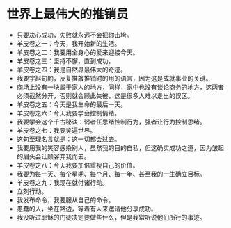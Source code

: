 # 世界上最伟大的推销员

- 只要决心成功，失败就永远不会把你击垮。
- 羊皮卷之一：今天，我开始新的生活。
- 羊皮卷之二：我要用全身心的爱来迎接今天。
- 羊皮卷之三：坚持不懈，直到成功。
- 羊皮卷之四：我是自然界最伟大的奇迹。
- 我要字斟句酌，反复推敲推销时的用的语言，因为这是成就事业的关键。
- 商场上没有一块属于家人的地方，同样，家中也没有谈论商务的地方，这两者必须截然分开，否则就会顾此失彼，这是很多人难以走出的误区。
- 羊皮卷之五：今天是我生命的最后一天。
- 羊皮卷之六：今天我要学会控制情绪。
- 我要学会这个千古秘诀：弱者任思绪控制行为，强者让行为控制思绪。
- 羊皮卷之七：我要笑遍世界。
- 这句至理名言就是：这一切都会过去。
- 我要用我的笑容感染别人，虽然我的目的自私，但这确实成功之道，因为皱起的眉头会让顾客弃我而去。
- 羊皮卷之八：今天我要加倍重视自己的价值。
- 我要为每一天、每个星期、每个月、每一年、甚至我的一生确立目标。
- 羊皮卷之九：我现在就付诸行动。
- 立刻行动。
- 我发布命令，我要服从自己的命令。
- 愚蠢的人，坐在路边，等着有人来邀请他分享成功。
- 我没听过耶稣的门徒决定要做些什么，但是我常听说他们所行的事迹。
